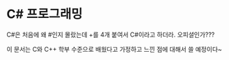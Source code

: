 # C# 프로그래밍

C#은 처음에 왜 #인지 몰랐는데 +를 4개 붙여서 C#이라고 하더라. 오피셜인가???

이 문서는 C와 C++ 학부 수준으로 배웠다고 가정하고 느낀 점에 대해서 쓸 예정이다\~
